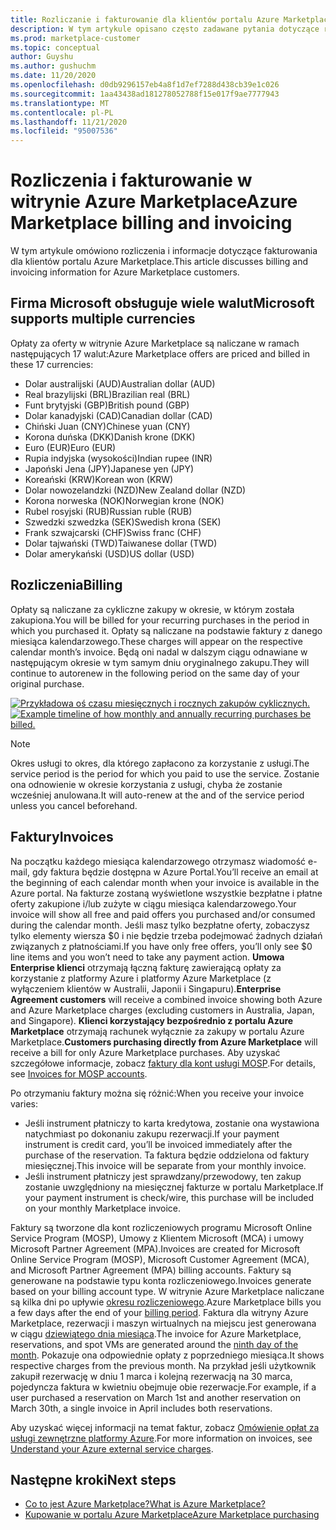 ```yaml
---
title: Rozliczanie i fakturowanie dla klientów portalu Azure Marketplace
description: W tym artykule opisano często zadawane pytania dotyczące rozliczeń i fakturowania dla klientów portalu Azure Marketplace.
ms.prod: marketplace-customer
ms.topic: conceptual
author: Guyshu
ms.author: gushuchm
ms.date: 11/20/2020
ms.openlocfilehash: d0db9296157eb4a8f1d7ef7288d438cb39e1c026
ms.sourcegitcommit: 1aa43438ad181278052788f15e017f9ae7777943
ms.translationtype: MT
ms.contentlocale: pl-PL
ms.lasthandoff: 11/21/2020
ms.locfileid: "95007536"
---
```

# <a name="azure-marketplace-billing-and-invoicing"></a><span data-ttu-id="95845-103">Rozliczenia i fakturowanie w witrynie Azure Marketplace</span><span class="sxs-lookup"><span data-stu-id="95845-103">Azure Marketplace billing and invoicing</span></span>

<span data-ttu-id="95845-104">W tym artykule omówiono rozliczenia i informacje dotyczące fakturowania dla klientów portalu Azure Marketplace.</span><span class="sxs-lookup"><span data-stu-id="95845-104">This article discusses billing and invoicing information for Azure Marketplace customers.</span></span>

## <a name="microsoft-supports-multiple-currencies"></a><span data-ttu-id="95845-105">Firma Microsoft obsługuje wiele walut</span><span class="sxs-lookup"><span data-stu-id="95845-105">Microsoft supports multiple currencies</span></span>

<span data-ttu-id="95845-106">Opłaty za oferty w witrynie Azure Marketplace są naliczane w ramach następujących 17 walut:</span><span class="sxs-lookup"><span data-stu-id="95845-106">Azure Marketplace offers are priced and billed in these 17 currencies:</span></span>

- <span data-ttu-id="95845-107">Dolar australijski (AUD)</span><span class="sxs-lookup"><span data-stu-id="95845-107">Australian dollar (AUD)</span></span>
- <span data-ttu-id="95845-108">Real brazylijski (BRL)</span><span class="sxs-lookup"><span data-stu-id="95845-108">Brazilian real (BRL)</span></span>
- <span data-ttu-id="95845-109">Funt brytyjski (GBP)</span><span class="sxs-lookup"><span data-stu-id="95845-109">British pound (GBP)</span></span>
- <span data-ttu-id="95845-110">Dolar kanadyjski (CAD)</span><span class="sxs-lookup"><span data-stu-id="95845-110">Canadian dollar (CAD)</span></span>
- <span data-ttu-id="95845-111">Chiński Juan (CNY)</span><span class="sxs-lookup"><span data-stu-id="95845-111">Chinese yuan (CNY)</span></span>
- <span data-ttu-id="95845-112">Korona duńska (DKK)</span><span class="sxs-lookup"><span data-stu-id="95845-112">Danish krone (DKK)</span></span>
- <span data-ttu-id="95845-113">Euro (EUR)</span><span class="sxs-lookup"><span data-stu-id="95845-113">Euro (EUR)</span></span>
- <span data-ttu-id="95845-114">Rupia indyjska (wysokości)</span><span class="sxs-lookup"><span data-stu-id="95845-114">Indian rupee (INR)</span></span>
- <span data-ttu-id="95845-115">Japoński Jena (JPY)</span><span class="sxs-lookup"><span data-stu-id="95845-115">Japanese yen (JPY)</span></span>
- <span data-ttu-id="95845-116">Koreański (KRW)</span><span class="sxs-lookup"><span data-stu-id="95845-116">Korean won (KRW)</span></span>
- <span data-ttu-id="95845-117">Dolar nowozelandzki (NZD)</span><span class="sxs-lookup"><span data-stu-id="95845-117">New Zealand dollar (NZD)</span></span>
- <span data-ttu-id="95845-118">Korona norweska (NOK)</span><span class="sxs-lookup"><span data-stu-id="95845-118">Norwegian krone (NOK)</span></span>
- <span data-ttu-id="95845-119">Rubel rosyjski (RUB)</span><span class="sxs-lookup"><span data-stu-id="95845-119">Russian ruble (RUB)</span></span>
- <span data-ttu-id="95845-120">Szwedzki szwedzka (SEK)</span><span class="sxs-lookup"><span data-stu-id="95845-120">Swedish krona (SEK)</span></span>
- <span data-ttu-id="95845-121">Frank szwajcarski (CHF)</span><span class="sxs-lookup"><span data-stu-id="95845-121">Swiss franc (CHF)</span></span>
- <span data-ttu-id="95845-122">Dolar tajwański (TWD)</span><span class="sxs-lookup"><span data-stu-id="95845-122">Taiwanese dollar (TWD)</span></span>
- <span data-ttu-id="95845-123">Dolar amerykański (USD)</span><span class="sxs-lookup"><span data-stu-id="95845-123">US dollar (USD)</span></span>

## <a name="billing"></a><span data-ttu-id="95845-124">Rozliczenia</span><span class="sxs-lookup"><span data-stu-id="95845-124">Billing</span></span>

<span data-ttu-id="95845-125">Opłaty są naliczane za cykliczne zakupy w okresie, w którym została zakupiona.</span><span class="sxs-lookup"><span data-stu-id="95845-125">You will be billed for your recurring purchases in the period in which you purchased it.</span></span> <span data-ttu-id="95845-126">Opłaty są naliczane na podstawie faktury z danego miesiąca kalendarzowego.</span><span class="sxs-lookup"><span data-stu-id="95845-126">These charges will appear on the respective calendar month’s invoice.</span></span> <span data-ttu-id="95845-127">Będą oni nadal w dalszym ciągu odnawiane w następującym okresie w tym samym dniu oryginalnego zakupu.</span><span class="sxs-lookup"><span data-stu-id="95845-127">They will continue to autorenew in the following period on the same day of your original purchase.</span></span>

<span data-ttu-id="95845-128">[![Przykładowa oś czasu miesięcznych i rocznych zakupów cyklicznych.](media/billing/billing-charges-recurring.png)](media/billing/billing-charges-recurring.png#lightbox)</span><span class="sxs-lookup"><span data-stu-id="95845-128">[![Example timeline of how monthly and annually recurring purchases be billed.](media/billing/billing-charges-recurring.png)](media/billing/billing-charges-recurring.png#lightbox)</span></span>

>[!NOTE]
> <span data-ttu-id="95845-129">Okres usługi to okres, dla którego zapłacono za korzystanie z usługi.</span><span class="sxs-lookup"><span data-stu-id="95845-129">The service period is the period for which you paid to use the service.</span></span> <span data-ttu-id="95845-130">Zostanie ona odnowienie w okresie korzystania z usługi, chyba że zostanie wcześniej anulowana.</span><span class="sxs-lookup"><span data-stu-id="95845-130">It will auto-renew at the and of the service period unless you cancel beforehand.</span></span>

## <a name="invoices"></a><span data-ttu-id="95845-131">Faktury</span><span class="sxs-lookup"><span data-stu-id="95845-131">Invoices</span></span>

<span data-ttu-id="95845-132">Na początku każdego miesiąca kalendarzowego otrzymasz wiadomość e-mail, gdy faktura będzie dostępna w Azure Portal.</span><span class="sxs-lookup"><span data-stu-id="95845-132">You’ll receive an email at the beginning of each calendar month when your invoice is available in the Azure portal.</span></span> <span data-ttu-id="95845-133">Na fakturze zostaną wyświetlone wszystkie bezpłatne i płatne oferty zakupione i/lub zużyte w ciągu miesiąca kalendarzowego.</span><span class="sxs-lookup"><span data-stu-id="95845-133">Your invoice will show all free and paid offers you purchased and/or consumed during the calendar month.</span></span> <span data-ttu-id="95845-134">Jeśli masz tylko bezpłatne oferty, zobaczysz tylko elementy wiersza $0 i nie będzie trzeba podejmować żadnych działań związanych z płatnościami.</span><span class="sxs-lookup"><span data-stu-id="95845-134">If you have only free offers, you’ll only see $0 line items and you won’t need to take any payment action.</span></span> <span data-ttu-id="95845-135">**Umowa Enterprise klienci** otrzymają łączną fakturę zawierającą opłaty za korzystanie z platformy Azure i platformy Azure Marketplace (z wyłączeniem klientów w Australii, Japonii i Singapuru).</span><span class="sxs-lookup"><span data-stu-id="95845-135">**Enterprise Agreement customers** will receive a combined invoice showing both Azure and Azure Marketplace charges (excluding customers in Australia, Japan, and Singapore).</span></span> <span data-ttu-id="95845-136">**Klienci korzystający bezpośrednio z portalu Azure Marketplace** otrzymają rachunek wyłącznie za zakupy w portalu Azure Marketplace.</span><span class="sxs-lookup"><span data-stu-id="95845-136">**Customers purchasing directly from Azure Marketplace** will receive a bill for only Azure Marketplace purchases.</span></span> <span data-ttu-id="95845-137">Aby uzyskać szczegółowe informacje, zobacz [faktury dla kont usługi MOSP](/azure/cost-management-billing/understand/download-azure-invoice#invoices-for-mosp-billing-accounts).</span><span class="sxs-lookup"><span data-stu-id="95845-137">For details, see [Invoices for MOSP accounts](/azure/cost-management-billing/understand/download-azure-invoice#invoices-for-mosp-billing-accounts).</span></span>

<span data-ttu-id="95845-138">Po otrzymaniu faktury można się różnić:</span><span class="sxs-lookup"><span data-stu-id="95845-138">When you receive your invoice varies:</span></span>

- <span data-ttu-id="95845-139">Jeśli instrument płatniczy to karta kredytowa, zostanie ona wystawiona natychmiast po dokonaniu zakupu rezerwacji.</span><span class="sxs-lookup"><span data-stu-id="95845-139">If your payment instrument is credit card, you’ll be invoiced immediately after the purchase of the reservation.</span></span> <span data-ttu-id="95845-140">Ta faktura będzie oddzielona od faktury miesięcznej.</span><span class="sxs-lookup"><span data-stu-id="95845-140">This invoice will be separate from your monthly invoice.</span></span>
- <span data-ttu-id="95845-141">Jeśli instrument płatniczy jest sprawdzany/przewodowy, ten zakup zostanie uwzględniony na miesięcznej fakturze w portalu Marketplace.</span><span class="sxs-lookup"><span data-stu-id="95845-141">If your payment instrument is check/wire, this purchase will be included on your monthly Marketplace invoice.</span></span>

<span data-ttu-id="95845-142">Faktury są tworzone dla kont rozliczeniowych programu Microsoft Online Service Program (MOSP), Umowy z Klientem Microsoft (MCA) i umowy Microsoft Partner Agreement (MPA).</span><span class="sxs-lookup"><span data-stu-id="95845-142">Invoices are created for Microsoft Online Service Program (MOSP), Microsoft Customer Agreement (MCA), and Microsoft Partner Agreement (MPA) billing accounts.</span></span> <span data-ttu-id="95845-143">Faktury są generowane na podstawie typu konta rozliczeniowego.</span><span class="sxs-lookup"><span data-stu-id="95845-143">Invoices generate based on your billing account type.</span></span> <span data-ttu-id="95845-144">W witrynie Azure Marketplace naliczane są kilka dni po upływie [okresu rozliczeniowego](/azure/cost-management-billing/understand/download-azure-invoice#why-you-might-not-see-an-invoice).</span><span class="sxs-lookup"><span data-stu-id="95845-144">Azure Marketplace bills you a few days after the end of your [billing period](/azure/cost-management-billing/understand/download-azure-invoice#why-you-might-not-see-an-invoice).</span></span> <span data-ttu-id="95845-145">Faktura dla witryny Azure Marketplace, rezerwacji i maszyn wirtualnych na miejscu jest generowana w ciągu [dziewiątego dnia miesiąca](/azure/cost-management-billing/understand/download-azure-invoice#invoices-for-mosp-billing-accounts).</span><span class="sxs-lookup"><span data-stu-id="95845-145">The invoice for Azure Marketplace, reservations, and spot VMs are generated around the [ninth day of the month](/azure/cost-management-billing/understand/download-azure-invoice#invoices-for-mosp-billing-accounts).</span></span> <span data-ttu-id="95845-146">Pokazuje ona odpowiednie opłaty z poprzedniego miesiąca.</span><span class="sxs-lookup"><span data-stu-id="95845-146">It shows respective charges from the previous month.</span></span> <span data-ttu-id="95845-147">Na przykład jeśli użytkownik zakupił rezerwację w dniu 1 marca i kolejną rezerwacją na 30 marca, pojedyncza faktura w kwietniu obejmuje obie rezerwacje.</span><span class="sxs-lookup"><span data-stu-id="95845-147">For example, if a user purchased a reservation on March 1st and another reservation on March 30th, a single invoice in April includes both reservations.</span></span>

<span data-ttu-id="95845-148">Aby uzyskać więcej informacji na temat faktur, zobacz [Omówienie opłat za usługi zewnętrzne platformy Azure](/azure/cost-management-billing/understand/understand-azure-marketplace-charges).</span><span class="sxs-lookup"><span data-stu-id="95845-148">For more information on invoices, see [Understand your Azure external service charges](/azure/cost-management-billing/understand/understand-azure-marketplace-charges).</span></span>

## <a name="next-steps"></a><span data-ttu-id="95845-149">Następne kroki</span><span class="sxs-lookup"><span data-stu-id="95845-149">Next steps</span></span>

- [<span data-ttu-id="95845-150">Co to jest Azure Marketplace?</span><span class="sxs-lookup"><span data-stu-id="95845-150">What is Azure Marketplace?</span></span>](azure-marketplace-overview.md)
- [<span data-ttu-id="95845-151">Kupowanie w portalu Azure Marketplace</span><span class="sxs-lookup"><span data-stu-id="95845-151">Azure Marketplace purchasing</span></span>](azure-purchasing-invoicing.md)
